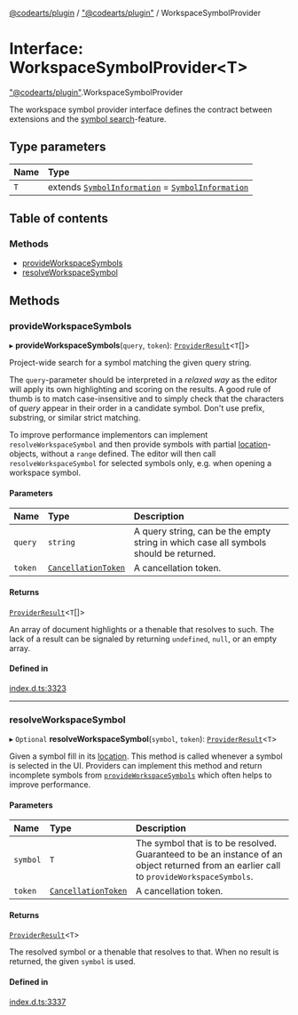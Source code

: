 [@codearts/plugin](../README.md) / ["@codearts/plugin"](../modules/_codearts_plugin_.md) / WorkspaceSymbolProvider

# Interface: WorkspaceSymbolProvider<T\>

["@codearts/plugin"](../modules/_codearts_plugin_.md).WorkspaceSymbolProvider

The workspace symbol provider interface defines the contract between extensions and
the [symbol search](https://code.visualstudio.com/docs/editor/editingevolved#_open-symbol-by-name)-feature.

## Type parameters

| Name | Type |
| :------ | :------ |
| `T` | extends [`SymbolInformation`](../classes/codearts_plugin_.SymbolInformation.md) = [`SymbolInformation`](../classes/codearts_plugin_.SymbolInformation.md) |

## Table of contents

### Methods

- [provideWorkspaceSymbols](codearts_plugin_.WorkspaceSymbolProvider.md#provideworkspacesymbols)
- [resolveWorkspaceSymbol](codearts_plugin_.WorkspaceSymbolProvider.md#resolveworkspacesymbol)

## Methods

### provideWorkspaceSymbols

▸ **provideWorkspaceSymbols**(`query`, `token`): [`ProviderResult`](../modules/_codearts_plugin_.md#providerresult)<`T`[]\>

Project-wide search for a symbol matching the given query string.

The `query`-parameter should be interpreted in a *relaxed way* as the editor will apply its own highlighting
and scoring on the results. A good rule of thumb is to match case-insensitive and to simply check that the
characters of *query* appear in their order in a candidate symbol. Don't use prefix, substring, or similar
strict matching.

To improve performance implementors can implement `resolveWorkspaceSymbol` and then provide symbols with partial
[location](../classes/codearts_plugin_.SymbolInformation.md#location)-objects, without a `range` defined. The editor will then call
`resolveWorkspaceSymbol` for selected symbols only, e.g. when opening a workspace symbol.

#### Parameters

| Name | Type | Description |
| :------ | :------ | :------ |
| `query` | `string` | A query string, can be the empty string in which case all symbols should be returned. |
| `token` | [`CancellationToken`](codearts_plugin_.CancellationToken.md) | A cancellation token. |

#### Returns

[`ProviderResult`](../modules/_codearts_plugin_.md#providerresult)<`T`[]\>

An array of document highlights or a thenable that resolves to such. The lack of a result can be
signaled by returning `undefined`, `null`, or an empty array.

#### Defined in

[index.d.ts:3323](https://github.com/huaweicloud/cloudide-plugin-api/blob/03b481c/index.d.ts#L3323)

___

### resolveWorkspaceSymbol

▸ `Optional` **resolveWorkspaceSymbol**(`symbol`, `token`): [`ProviderResult`](../modules/_codearts_plugin_.md#providerresult)<`T`\>

Given a symbol fill in its [location](../classes/codearts_plugin_.SymbolInformation.md#location). This method is called whenever a symbol
is selected in the UI. Providers can implement this method and return incomplete symbols from
[`provideWorkspaceSymbols`](codearts_plugin_.WorkspaceSymbolProvider.md#provideworkspacesymbols) which often helps to improve
performance.

#### Parameters

| Name | Type | Description |
| :------ | :------ | :------ |
| `symbol` | `T` | The symbol that is to be resolved. Guaranteed to be an instance of an object returned from an earlier call to `provideWorkspaceSymbols`. |
| `token` | [`CancellationToken`](codearts_plugin_.CancellationToken.md) | A cancellation token. |

#### Returns

[`ProviderResult`](../modules/_codearts_plugin_.md#providerresult)<`T`\>

The resolved symbol or a thenable that resolves to that. When no result is returned,
the given `symbol` is used.

#### Defined in

[index.d.ts:3337](https://github.com/huaweicloud/cloudide-plugin-api/blob/03b481c/index.d.ts#L3337)
